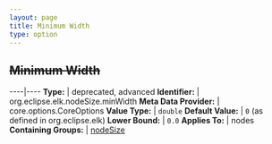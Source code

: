 ```yaml
---
layout: page
title: Minimum Width
type: option
---
```

## ~~Minimum Width~~

----|----
**Type:** | deprecated, advanced
**Identifier:** | org.eclipse.elk.nodeSize.minWidth
**Meta Data Provider:** | core.options.CoreOptions
**Value Type:** | `double`
**Default Value:** | `0` (as defined in org.eclipse.elk)
**Lower Bound:** | `0.0`
**Applies To:** | nodes
**Containing Groups:** | [nodeSize](org-eclipse-elk-nodeSize)

